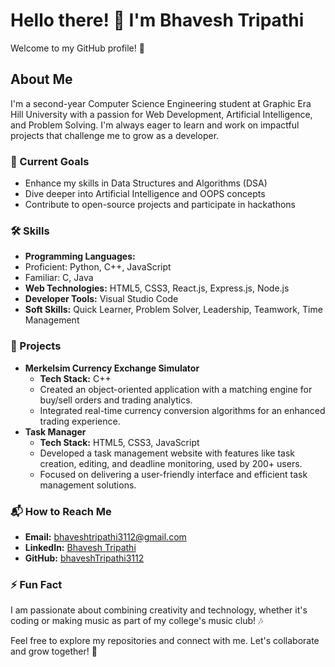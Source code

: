 # Hello there! 👋 I'm Bhavesh Tripathi
Welcome to my GitHub profile! 🚀

## About Me
I'm a second-year Computer Science Engineering student at Graphic Era Hill University with a passion for Web Development, Artificial Intelligence, and Problem Solving. I'm always eager to learn and work on impactful projects that challenge me to grow as a developer.

### 🌱 Current Goals
- Enhance my skills in Data Structures and Algorithms (DSA)
- Dive deeper into Artificial Intelligence and OOPS concepts
- Contribute to open-source projects and participate in hackathons

### 🛠️ Skills
- **Programming Languages:**
- Proficient: Python, C++, JavaScript
- Familiar: C, Java
- **Web Technologies:** HTML5, CSS3, React.js, Express.js, Node.js
- **Developer Tools:** Visual Studio Code
- **Soft Skills:** Quick Learner, Problem Solver, Leadership, Teamwork, Time Management

### 📂 Projects
- **Merkelsim Currency Exchange Simulator** 
  - **Tech Stack:** C++
  - Created an object-oriented application with a matching engine for buy/sell orders and trading analytics.
  - Integrated real-time currency conversion algorithms for an enhanced trading experience.
- **Task Manager**
  - **Tech Stack:** HTML5, CSS3, JavaScript
  - Developed a task management website with features like task creation, editing, and deadline monitoring, used by 200+ users.
  - Focused on delivering a user-friendly interface and efficient task management solutions.

### 📬 How to Reach Me
- **Email:** bhaveshtripathi3112@gmail.com
- **LinkedIn:** [Bhavesh Tripathi](https://www.linkedin.com/in/bhavesh-tripathi-a69483309/)
- **GitHub:** [bhaveshTripathi3112](https://github.com/bhaveshTripathi3112)

### ⚡ Fun Fact
I am passionate about combining creativity and technology, whether it's coding or making music as part of my college's music club! 🎶

Feel free to explore my repositories and connect with me. Let's collaborate and grow together! 🌟
